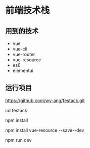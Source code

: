 # 前端技术栈

## 用到的技术
- vue
- vue-cli
- vue-router
- vue-resource
- es6
- elementui
## 运行项目
https://github.com/wy-ang/festack.git

cd festack

npm install

npm install vue-resource --save--dev

npm run dev